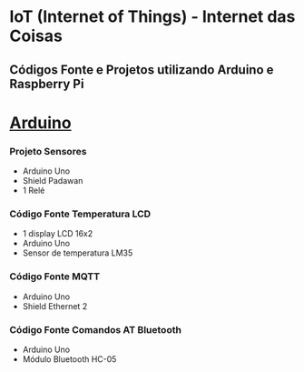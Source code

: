 # IoT (Internet of Things) - Internet das Coisas
## Códigos Fonte e Projetos utilizando Arduino e Raspberry Pi

# [Arduino](https://www.arduino.cc/) 
### Projeto Sensores
* Arduino Uno
* Shield Padawan
* 1 Relé

### Código Fonte Temperatura LCD
* 1 display LCD 16x2 
* Arduino Uno
* Sensor de temperatura LM35

### Código Fonte MQTT
* Arduino Uno 
* Shield Ethernet 2

### Código Fonte Comandos AT Bluetooth
* Arduino Uno
* Módulo Bluetooth HC-05

###
